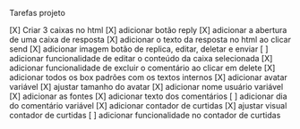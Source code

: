 Tarefas projeto

[X] Criar 3 caixas no html
[X] adicionar botão reply
[X] adicionar a abertura de uma caixa de resposta
[X] adicionar o texto da resposta no html ao clicar send
[X] adicionar imagem botão de replica, editar, deletar e enviar
[ ] adicionar funcionalidade de editar o conteúdo da caixa selecionada
[X] adicionar funcionalidade de excluir o comentário ao clicar em delete
[X] adicionar todos os box padrões com os textos internos
[X] adicionar avatar variável
[X] ajustar tamanho do avatar
[X] adicionar nome usuário variável
[X] adicionar as fontes
[X] adicionar texto dos comentários
[ ] adicionar dia do comentário variável
[X] adicionar contador de curtidas 
[X] ajustar visual contador de curtidas
[ ] adicionar funcionalidade no contador de curtidas